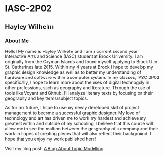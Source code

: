 # IASC-2P02
## Hayley Wilhelm

### About Me

Hello! My name is Hayley Wilhelm and I am a current second year Interactive Arts and Science (IASC) student at Brock University. I am originally from the Cayman Islands and found myself applying to Brock U in St. Catharines late 2015. Within my 4 years at Brock I hope to develop my graphic design knowledge as well as to better my understanding of hardware and software within a computer system. In my classes, IASC 2P02 specifically, I hope to learn more about the uses of digital technogoly in other professions, such as geography and literature. Through the use of tools like Voyant and Github, I'll analyze literary texts by focusing on their geography and key terms/subject topics. 

As for my future, I hope to use my newly developed skill of project management to become a successful graphic designer. My love of technology and art has driven me to work my hardest and achieve my greatest within and outside of my schooling. I believe that this course will allow me to see the realtion between the geography of a company and their work in hopes of creating pieces that will also reflect their background. I hope that you enjoy my work published here!

Visit my blog post: 
[A Blog About Topic Modelling](blog.md)


